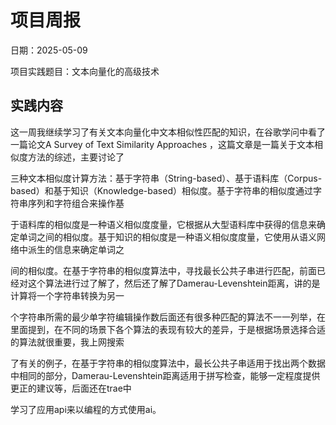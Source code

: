 # 项目周报

日期：2025-05-09

项目实践题目：文本向量化的高级技术

## 实践内容
这一周我继续学习了有关文本向量化中文本相似性匹配的知识，在谷歌学问中看了一篇论文A Survey of Text Similarity Approaches ，这篇文章是一篇关于文本相似度方法的综述，主要讨论了

三种文本相似度计算方法：基于字符串（String-based）、基于语料库（Corpus-based）和基于知识（Knowledge-based）相似度。基于字符串的相似度通过字符串序列和字符组合来操作基

于语料库的相似度是一种语义相似度度量，它根据从大型语料库中获得的信息来确定单词之间的相似度。基于知识的相似度是一种语义相似度度量，它使用从语义网络中派生的信息来确定单词之

间的相似度。在基于字符串的相似度算法中，寻找最长公共子串进行匹配，前面已经对这个算法进行过了解了，然后还了解了Damerau-Levenshtein距离，讲的是计算将一个字符串转换为另一

个字符串所需的最少单字符编辑操作数后面还有很多种匹配的算法不一一列举，在里面提到，在不同的场景下各个算法的表现有较大的差异，于是根据场景选择合适的算法就很重要，我上网搜索

了有关的例子，在基于字符串的相似度算法中，最长公共子串适用于找出两个数据中相同的部分，Damerau-Levenshtein距离适用于拼写检查，能够一定程度提供更正的建议等，后面还在trae中

学习了应用api来以编程的方式使用ai。
